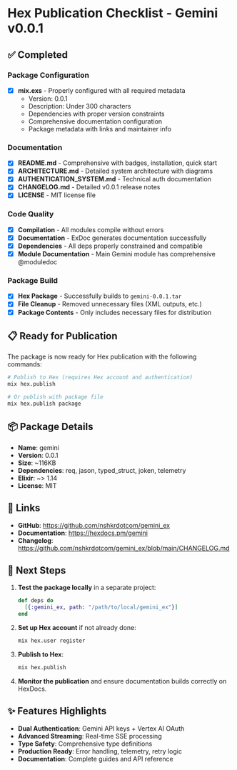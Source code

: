 # Hex Publication Checklist - Gemini v0.0.1

## ✅ Completed

### Package Configuration
- [x] **mix.exs** - Properly configured with all required metadata
  - Version: 0.0.1
  - Description: Under 300 characters
  - Dependencies with proper version constraints
  - Comprehensive documentation configuration
  - Package metadata with links and maintainer info

### Documentation
- [x] **README.md** - Comprehensive with badges, installation, quick start
- [x] **ARCHITECTURE.md** - Detailed system architecture with diagrams  
- [x] **AUTHENTICATION_SYSTEM.md** - Technical auth documentation
- [x] **CHANGELOG.md** - Detailed v0.0.1 release notes
- [x] **LICENSE** - MIT license file

### Code Quality
- [x] **Compilation** - All modules compile without errors
- [x] **Documentation** - ExDoc generates documentation successfully
- [x] **Dependencies** - All deps properly constrained and compatible
- [x] **Module Documentation** - Main Gemini module has comprehensive @moduledoc

### Package Build
- [x] **Hex Package** - Successfully builds to `gemini-0.0.1.tar`
- [x] **File Cleanup** - Removed unnecessary files (XML outputs, etc.)
- [x] **Package Contents** - Only includes necessary files for distribution

## 📋 Ready for Publication

The package is now ready for Hex publication with the following commands:

```bash
# Publish to Hex (requires Hex account and authentication)
mix hex.publish

# Or publish with package file
mix hex.publish package
```

## 📦 Package Details

- **Name**: gemini
- **Version**: 0.0.1  
- **Size**: ~116KB
- **Dependencies**: req, jason, typed_struct, joken, telemetry
- **Elixir**: ~> 1.14
- **License**: MIT

## 🔗 Links

- **GitHub**: https://github.com/nshkrdotcom/gemini_ex
- **Documentation**: https://hexdocs.pm/gemini
- **Changelog**: https://github.com/nshkrdotcom/gemini_ex/blob/main/CHANGELOG.md

## 🎯 Next Steps

1. **Test the package locally** in a separate project:
   ```elixir
   def deps do
     [{:gemini_ex, path: "/path/to/local/gemini_ex"}]
   end
   ```

2. **Set up Hex account** if not already done:
   ```bash
   mix hex.user register
   ```

3. **Publish to Hex**:
   ```bash
   mix hex.publish
   ```

4. **Monitor the publication** and ensure documentation builds correctly on HexDocs.

## ✨ Features Highlights

- **Dual Authentication**: Gemini API keys + Vertex AI OAuth
- **Advanced Streaming**: Real-time SSE processing
- **Type Safety**: Comprehensive type definitions
- **Production Ready**: Error handling, telemetry, retry logic
- **Documentation**: Complete guides and API reference
